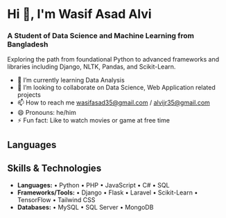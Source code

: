 
# Hi 👋, I'm Wasif Asad Alvi
### A Student of Data Science and Machine Learning from Bangladesh

Exploring the path from foundational Python to advanced frameworks and libraries including Django, NLTK, Pandas, and Scikit-Learn.
- 🌱 I’m currently learning Data Analysis
- 💞️ I’m looking to collaborate on Data Science, Web Application related projects
- 📫 How to reach me wasifasad35@gmail.com / alvijr35@gmail.com
- 😄 Pronouns: he/him
- ⚡ Fun fact: Like to watch movies or game at free time

## Languages



## Skills & Technologies

- **Languages:** • Python • PHP • JavaScript • C# • SQL  
- **Frameworks/Tools:** • Django • Flask • Laravel • Scikit-Learn • TensorFlow • Tailwind CSS  
- **Databases:** • MySQL • SQL Server • MongoDB  


<!---
WasifAsad/WasifAsad is a ✨ special ✨ repository because its `README.md` (this file) appears on your GitHub profile.
You can click the Preview link to take a look at your changes.
--->
